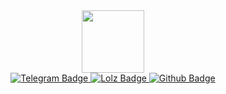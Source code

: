 <div id="header" align="center">
  <img src="https://media.giphy.com/media/59d1zo8SUSaUU/giphy.gif" width="100"/>
</div>
<div id="badges" align="center">
  <a href='t.me/lll10010010'>
    <img src="https://img.shields.io/badge/telegram-black?logo=telegram&logoColor=white&style=for-the-badge" alt="Telegram Badge"/>
  </a>
  
  <a href='https://zelenka.guru/lll10010010'>
    <img src="https://img.shields.io/badge/lolz-black?logo=lolz&logoColor=white&style=for-the-badge" alt="Lolz Badge"/>
  </a>
  
  <a href='https://github.com/1001001010'>
    <img src="https://img.shields.io/badge/github-black?logo=github&logoColor=white&style=for-the-badge" alt="Github Badge"/>
  </a>
</div>

<div align="center">
  <img src="https://komarev.com/ghpvc/?username=1001001010&style=for-the-badge&color=000000" alt=""/>
</div>

